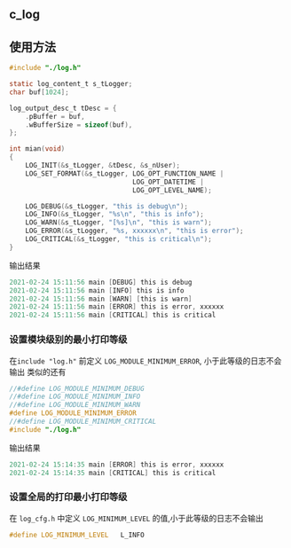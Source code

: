 ## c_log
## 使用方法

```C
#include "./log.h"

static log_content_t s_tLogger;
char buf[1024];

log_output_desc_t tDesc = {
    .pBuffer = buf,
    .wBufferSize = sizeof(buf),
};

int mian(void)
{
    LOG_INIT(&s_tLogger, &tDesc, &s_nUser);
    LOG_SET_FORMAT(&s_tLogger, LOG_OPT_FUNCTION_NAME |
                               LOG_OPT_DATETIME |
                               LOG_OPT_LEVEL_NAME);

    LOG_DEBUG(&s_tLogger, "this is debug\n");
    LOG_INFO(&s_tLogger, "%s\n", "this is info");
    LOG_WARN(&s_tLogger, "[%s]\n", "this is warn");
    LOG_ERROR(&s_tLogger, "%s, xxxxxx\n", "this is error");
    LOG_CRITICAL(&s_tLogger, "this is critical\n");
}
```

输出结果

```C
2021-02-24 15:11:56 main [DEBUG] this is debug
2021-02-24 15:11:56 main [INFO] this is info
2021-02-24 15:11:56 main [WARN] [this is warn]
2021-02-24 15:11:56 main [ERROR] this is error, xxxxxx
2021-02-24 15:11:56 main [CRITICAL] this is critical
```

### 设置模块级别的最小打印等级

在`include "log.h"` 前定义 `LOG_MODULE_MINIMUM_ERROR`, 小于此等级的日志不会输出
类似的还有

```c
//#define LOG_MODULE_MINIMUM_DEBUG
//#define LOG_MODULE_MINIMUM_INFO
//#define LOG_MODULE_MINIMUM_WARN
#define LOG_MODULE_MINIMUM_ERROR
//#define LOG_MODULE_MINIMUM_CRITICAL
#include "./log.h"
```

输出结果

```c
2021-02-24 15:14:35 main [ERROR] this is error, xxxxxx
2021-02-24 15:14:35 main [CRITICAL] this is critical
```

### 设置全局的打印最小打印等级

在 `log_cfg.h` 中定义 `LOG_MINIMUM_LEVEL` 的值,小于此等级的日志不会输出

```c
#define LOG_MINIMUM_LEVEL   L_INFO
```
